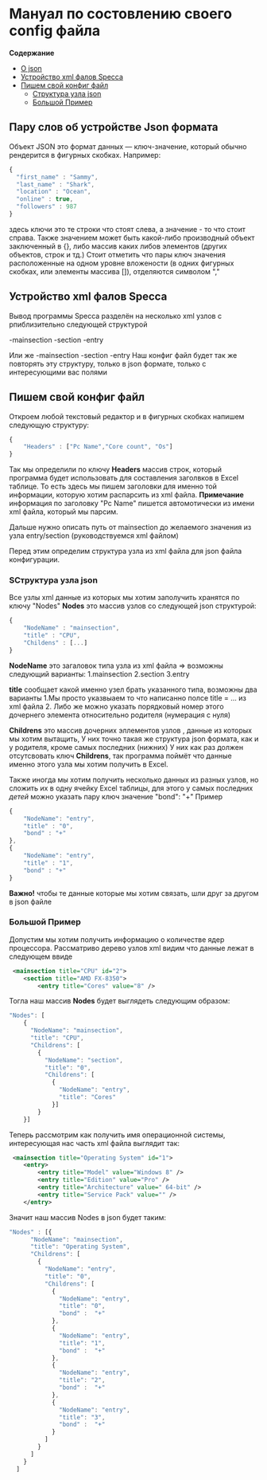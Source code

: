 # Мануал по состовлению своего config файла
**Содержание**
- [О json](#пару-слов-об-устройстве-json-формата)
- [Устройство xml фалов Specca](#устройство-xml-фалов-specca)
- [Пишем свой конфиг файл](#пишем-свой-конфиг-файл)
    - [Структура узла json](#структура-узла-json)
    - [Большой Пример](#большой-Пример)

## Пару слов об устройстве Json формата
Объект JSON это формат данных — ключ-значение, который обычно рендерится в фигурных скобках.
Например:
```javascript
{
  "first_name" : "Sammy",
  "last_name" : "Shark",
  "location" : "Ocean",
  "online" : true,
  "followers" : 987
}
```
здесь ключи это те строки что стоят слева, а значение - то что стоит справа.
Также значением может быть какой-либо производный объект заключенный в {},
либо массив каких либов элементов (других объектов, строк и тд.)
Стоит отметить что пары ключ значения расположенные на одном уровне вложености (в одних фигурных скобках, или элементы массива []), отделяются символом ","

## Устройство xml фалов Specca
Вывод программы Specca разделён на несколько xml узлов с рпиблизительно следующей структурой

-mainsection
    -section
    -entry

Или же
-mainsection
    -section
        -entry
Наш конфиг файл будет так же повторять эту структуру, только в json формате,
 только с интересующими вас полями

## Пишем свой конфиг файл
Откроем любой текстовый редактор и в фигурных скобках напишем следующую структуру:

```javascript
{
    "Headers" : ["Pc Name","Core count", "Os"]
}
```
Так мы определили по ключу **Headers** массив строк, который программа будет использовать для
составления заголвков в Excel таблице. То есть здесь мы пишем заголовки для
именно той информации, которую хотим распарсить из xml файла.
**Примечание** информация по заголовку "Pc Name" пишется автомотически из имени xml файла, который мы парсим.

Дальше нужно описать путь от mainsection до желаемого значения из узла entry/section (руководствуемся xml файлом)

Перед этим определим структура узла из xml файла для json файла конфигурации.

### SСтруктура узла json
Все узлы xml данные из которых мы хотим заполучить хранятся по ключу "Nodes"
**Nodes** это массив узлов со следующей json структурой:
```javascript
{
    "NodeName" : "mainsection",
    "title" : "CPU",
    "Childens" : [...]
}
```
**NodeName** это загаловок типа узла из xml файла => возможны следующий варианты:
1.mainsection
2.section
3.entry

**title** сообщает какой именно узел брать указанного типа, возможны два варианты
1.Мы просто указвыаем то что написанно полсе title = ... из xml файла
2. Либо же можно указать порядковый номер этого дочернего элемента относительно родителя (нумерация с нуля)

**Childrens** это массив дочерних эллементов узлов , данные из которых мы хотим вытащить,
У них точно такая же структура json формата, как и у родителя, кроме самых последних (нижних)
У них как раз должен отсутсвовать ключ **Childrens**, так программа поймёт что данные именно этого узла мы хотим получить в Excel.

Также иногда мы хотим получить несколько данных из разных узлов, но сложить их в одну ячейку Excel таблицы, для этого у самых последних *детей* можно указать пару ключ значение "bond": "+"
Пример
```javascript
{
    "NodeName": "entry",
    "title" : "0",
    "bond" : "+"
},
{
    "NodeName": "entry",
    "title" : "1",
    "bond" : "+"
}
```
**Важно!** чтобы те данные которые мы хотим связать, шли друг за другом в json файле

### Большой Пример

Допустим мы хотим получить информацию о количестве ядер процессора.
Рассматриво дерево узлов xml видим что данные лежат в следующем ввиде
```xml
 <mainsection title="CPU" id="2">
    <section title="AMD FX-8350">
        <entry title="Cores" value="8" />
```
Тогла наш массив **Nodes** будет выглядеть следующим образом:

```javascript
"Nodes": [
    {
      "NodeName": "mainsection",
      "title": "CPU",
      "Childrens": [
        {
          "NodeName": "section",
          "title": "0",
          "Childrens": [
            {
              "NodeName": "entry",
              "title": "Cores"
            }]
        }
    }]
```
Теперь рассмотрим как получить имя операционной системы, интересующая нас часть xml файла
выглядит так:

```xml
 <mainsection title="Operating System" id="1">
    <entry>
        <entry title="Model" value="Windows 8" />
        <entry title="Edition" value="Pro" />
        <entry title="Architecture" value=" 64-bit" />
        <entry title="Service Pack" value="" />
    </entry>
```
Значит наш массив Nodes в json будет таким:

```javascript
"Nodes" : [{
      "NodeName": "mainsection",
      "title": "Operating System",
      "Childrens": [
        {
          "NodeName": "entry",
          "title": "0",
          "Childrens": [
            {
              "NodeName": "entry",
              "title": "0",
              "bond" :  "+"
            },
            {
              "NodeName": "entry",
              "title": "1",
              "bond" :  "+"
            },
            {
              "NodeName": "entry",
              "title": "2",
              "bond" :  "+"
            },
            {
              "NodeName": "entry",
              "title": "3",
              "bond" :  "+"
            }
          ]
        }
      ]
    }
  ]
```

